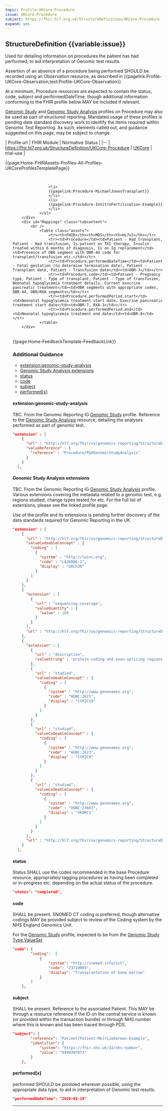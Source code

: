 ```yaml
---
topic: Profile-UKCore-Procedure
issue: UKCore-Procedure
subject: https://fhir.hl7.org.uk/StructureDefinition/UKCore-Procedure
expand: yes
---
```


## StructureDefinition {{variable:issue}}

Used for detailing information on procedures the patient has had performed, to aid interpretation of Genomic test results.

Assertion of an absence of a procedure being performed SHOULD be recorded using an Observation resource, as described in {{pagelink:Profile-UKCore-Observation,text:Profile-UKCore-Observation}}

At a minimum, Procedure resources are expected to contain the status, code, subject and performedDateTime, though additional information conforming to the FHIR profile below MAY be included if relevant.

[Genomic Study](https://build.fhir.org/ig/HL7/genomics-reporting/StructureDefinition-genomic-study.html) and [Genomic Study Analysis](https://build.fhir.org/ig/HL7/genomics-reporting/StructureDefinition-genomic-study-analysis.html) profiles on Procedure may also be used as part of structured reporting. Mandated usage of these profiles is pending data standard discovery work to identify the items required within Genomic Test Reporting. As such, elements called out, and guidance suggested on this page, may be subject to change. 

| Profile url | FHIR Module | Normative Status |
|--
| <a href='https://simplifier.net/resolve?target=simplifier&canonical=https://fhir.hl7.org.uk/StructureDefinition/UKCore-Procedure&scope=fhir.r4.ukcore.stu2@2.0.1-pre-release' target="_blank">https://fhir.hl7.org.uk/StructureDefinition/UKCore-Procedure</a> | [UKCore]() | trial-use |

{{page:Home-FHIRAssets-Profiles-All-Profiles-UKCoreProfilesTemplatePage}}

<div id="Examples" class="tabcontent">
<br>
  <ul>
                
                    <li>
                    {{pagelink:Procedure-MichaelJonesTransplant}}
                    </li>
                    <li>
                    {{pagelink:Procedure-InVitroFertilisation-Example}}
                    </li>
                </ul>
        </div>
        <div id="Mappings" class="tabcontent">
            <br />
                <table class="assets">
                    <tr><th>FHIR</th><th>MDS</th><th>HL7v2</th></tr>
                    <tr><td>Procedure</td><td>Patient - Had transplant, Patient - Had transfusion, Is patient on TKI therapy, Insulin treated within 6 months of diagnosis, Is on Ig replacement</td><td>Presence of OBR segment with OBR-44 code for transplant/transfusion etc.</td></tr>
                    <tr><td>Procedure.performedDateTime</td><td>Patient - Fetal gestation (to determine termination date), Patient - Transplant date, Patient - Transfusion date</td><td>OBR-7</td></tr>
                    <tr><td>Procedure.code</td><td>Patient - Pregnancy type, Patient - Type of transplant, Patient - Type of transfusion, Neonatal hypoglycemia treatment details, Current exocrine pancreatic treatment</td><td>OBR segments with appropriate codes, OBR-44, OBR/RXA segments</td></tr>
                    <tr><td>Procedure.performedPeriod.start</td><td>Neonatal hypoglycemia treatment start date, Exocrine pancreatic treatment start date</td><td>OBR-7, RXA-3</td></tr>
                    <tr><td>Procedure.performedPeriod.end</td><td>Neonatal hypoglycemia treatment end date</td><td>OBR-8</td></tr>
                </table>
        </div>

<br>
<div id="Feedback" class="tabcontent">
{{page:Home-FeedbackTemplate-FeedbackLink}}
</div>

<h3 id='non-fql-header'> Additional Guidance </h3>

	
- <a href="#extension:genomic-study-analysis">extension:genomic-study-analysis</a>
- <a href="#genomic-study-analysis">Genomic Study Analysis extensions</a>
- <a href="#status">status</a>
- <a href="#code">code</a>
- <a href="#subject">subject</a>
- <a href="#performed">performed\[x\]</a>

<a name="extension:genomic-study-analysis"></a>
<h4 class='additional-Guidance-Submenu'> extension:genomic-study-analysis </h4>

TBC. From the Genomic Reporting IG [Genomic Study](https://build.fhir.org/ig/HL7/genomics-reporting/StructureDefinition-genomic-study.html) profile. Reference to the [Genomic Study Analysis](https://build.fhir.org/ig/HL7/genomics-reporting/StructureDefinition-genomic-study-analysis.html) resource, detailing the analyses performed as part of genomic test.
```json
"extension" : [
    {
      "url" : "http://hl7.org/fhir/uv/genomics-reporting/StructureDefinition/genomic-study-analysis-ext",
      "valueReference" : {
        "reference" : "Procedure/PGXGenomicStudyAnalysis"
      }
    }
  ],
```

<a name="genomic-study-analysis"></a>
<h4 class='additional-Guidance-Submenu'> Genomic Study Analysis extensions </h4>

TBC. From the Genomic Reporting IG [Genomic Study Analysis](https://build.fhir.org/ig/HL7/genomics-reporting/StructureDefinition-genomic-study-analysis.html) profile. Various extensions covering the metadata related to a genomic test, e.g. regions studied, change types tested for etc. For the full list of extensions, please see the linked profile page.

Use of the profile and its extensions is pending further discovery of the data standards required for Genomic Reporting in the UK.
```json
"extension" : [
    {
      "url" : "http://hl7.org/fhir/uv/genomics-reporting/StructureDefinition/genomic-study-analysis-genome-build",
      "valueCodeableConcept" : {
        "coding" : [
          {
            "system" : "http://loinc.org",
            "code" : "LA26806-2",
            "display" : "GRCh38"
          }
        ]
      }
    },
    {
      "extension" : [
        {
          "url" : "sequencing-coverage",
          "valueQuantity" : {
            "value" : 100
          }
        }
      ],
      "url" : "http://hl7.org/fhir/uv/genomics-reporting/StructureDefinition/genomic-study-analysis-metrics"
    },
    {
      "extension" : [
        {
          "url" : "description",
          "valueString" : "protein-coding and exon-splicing regions"
        },
        {
          "url" : "studied",
          "valueCodeableConcept" : {
            "coding" : [
              {
                "system" : "http://www.genenames.org",
                "code" : "HGNC:2621",
                "display" : "CYP2C19"
              }
            ]
          }
        },
        {
          "url" : "studied",
          "valueCodeableConcept" : {
            "coding" : [
              {
                "system" : "http://www.genenames.org",
                "code" : "HGNC:2623",
                "display" : "CYP2C9"
              }
            ]
          }
        },
        {
          "url" : "studied",
          "valueCodeableConcept" : {
            "coding" : [
              {
                "system" : "http://www.genenames.org",
                "code" : "HGNC:23663",
                "display" : "VKORC1"
              }
            ]
          }
        }
      ],
      "url" : "http://hl7.org/fhir/uv/genomics-reporting/StructureDefinition/genomic-study-analysis-regions"
    }
  ],
```

<a name="status"></a>
<h4 class='additional-Guidance-Submenu'> status </h4>

Status SHALL use the codes recommended in the base Procedure resource, appropriately tagging procedures as having been completed or in-progress etc. depending on the actual status of the procedure.
```json
"status": "completed",
```

<a name="code"></a>
<h4 class='additional-Guidance-Submenu'> code </h4>

SHALL be present. SNOMED CT coding is preferred, though alternative codings MAY be provided subject to review of the Coding system by the NHS England Genomics Unit.

For the [Genomic Study](https://build.fhir.org/ig/HL7/genomics-reporting/StructureDefinition-genomic-study.html) profile, expected to be from the [Genomic Study Type ValueSet](https://build.fhir.org/ig/HL7/genomics-reporting/ValueSet-genomic-study-type-vs.html)
```json
"code": {
        "coding":  [
            {
                "system": "http://snomed.info/sct",
                "code": "23719005",
                "display": "Transplantation of bone marrow"
            }
        ]
    },
```

<a name="subject"></a>
<h4 class='additional-Guidance-Submenu'> subject </h4>

SHALL be present. Reference to the associated Patient. This MAY be through a resource reference if the ID on the central service is known (or provided within the transaction bundle) or through NHS number where this is known and has been traced through PDS.
```json
"subject": {
        "reference": "Patient/Patient-MeirLieberman-Example",
        "identifier": {
            "system": "https://fhir.nhs.uk/Id/nhs-number",
            "value": "9449307873"
        }
    },
```

<a name="performed"></a>
<h4 class='additional-Guidance-Submenu'> performed[x] </h4>

performed SHOULD be provided wherever possible, using the appropriate data type, to aid in interpretation of Genomic test results.
```json
"performedDateTime": "2020-01-19"
```

---